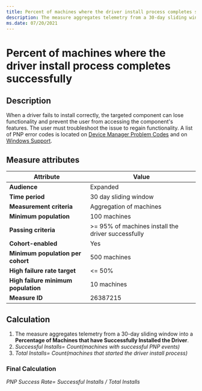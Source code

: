 ```yaml
---
title: Percent of machines where the driver install process completes successfully
description: The measure aggregates telemetry from a 30-day sliding window into a Percentage of Machines that have Successfully Installed the Driver
ms.date: 07/20/2021
---
```


# Percent of machines where the driver install process completes successfully

## Description

When a driver fails to install correctly, the targeted component can lose functionality and prevent the user from accessing the component's features. The user must troubleshoot the issue to regain functionality. A list of PNP error codes is located on [Device Manager Problem Codes](../install/device-manager-error-messages.md) and on [Windows Support](https://support.microsoft.com/topic/error-codes-in-device-manager-in-windows-524e9e89-4dee-8883-0afa-6bca0456324e).

## Measure attributes

|Attribute|Value|
|----|----|
|**Audience**|Expanded|
|**Time period**|30 day sliding window|
|**Measurement criteria**|Aggregation of machines|
|**Minimum population**|100 machines|
|**Passing criteria**|>= 95% of machines install the driver successfully|
|**Cohort-enabled**|Yes|
|**Minimum population per cohort**|500 machines|
|**High failure rate target**|<= 50%|
|**High failure minimum population**|10 machines|
|**Measure ID**|26387215|

## Calculation

1. The measure aggregates telemetry from a 30-day sliding window into a **Percentage of Machines that have Successfully Installed the Driver**.
2. *Successful Installs= Count(machines with successful PNP events)*
3. *Total Installs= Count(machines that started the driver install process)*

### Final Calculation

*PNP Success Rate= Successful Installs / Total Installs*
